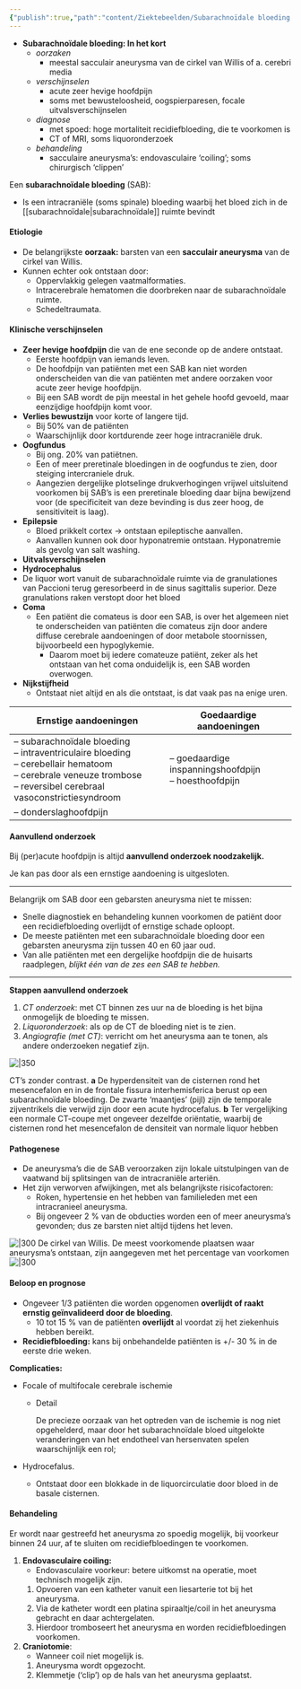```yaml
---
{"publish":true,"path":"content/Ziektebeelden/Subarachnoïdale bloeding.md","permalink":"/content/ziektebeelden/subarachnoidale-bloeding/","title":"Subarachnoïdale bloeding","tags":["Neurologie/Vasculair","Acute_Geneeskunde","Neurochirurgie","Ziektebeeld"]}
---
```




- **Subarachnoïdale bloeding: In het kort**
    - *oorzaken*
	    - meestal sacculair aneurysma van de cirkel van Willis of a. cerebri media
    - *verschijnselen*
	    - acute zeer hevige hoofdpijn
	    - soms met bewusteloosheid, oogspierparesen, focale uitvalsverschijnselen
    - *diagnose*
	    - met spoed: hoge mortaliteit recidiefbloeding, die te voorkomen is
	    - CT of MRI, soms liquoronderzoek
    - *behandeling*
	    - sacculaire aneurysma’s: endovasculaire ‘coiling’; soms chirurgisch ‘clippen’

Een **subarachnoïdale bloeding** (SAB):

- Is een intracraniële (soms spinale) bloeding waarbij het bloed zich in de [[subarachnoïdale\|subarachnoïdale]] ruimte bevindt

#### Etiologie

- De belangrijkste **oorzaak:** barsten van een **sacculair aneurysma** van de cirkel van Willis.
- Kunnen echter ook ontstaan door:
    - Oppervlakkig gelegen vaatmalformaties.
    - Intracerebrale hematomen die doorbreken naar de subarachnoïdale ruimte.
    - Schedeltraumata.

#### **Klinische verschijnselen**

- **Zeer hevige hoofdpijn** die van de ene seconde op de andere ontstaat.
    - Eerste hoofdpijn van iemands leven.
    - De hoofdpijn van patiënten met een SAB kan niet worden onderscheiden van die van patiënten met andere oorzaken voor acute zeer hevige hoofdpijn.
    - Bij een SAB wordt de pijn meestal in het gehele hoofd gevoeld, maar eenzijdige hoofdpijn komt voor.
- **Verlies bewustzijn** voor korte of langere tijd.
    - Bij 50% van de patiënten
    - Waarschijnlijk door kortdurende zeer hoge intracraniële druk.
- **Oogfundus**
    - Bij ong. 20% van patiëtnen.
    - Een of meer preretinale bloedingen in de oogfundus te zien, door steiging intercraniele druk.
    - Aangezien dergelijke plotselinge drukverhogingen vrijwel uitsluitend voorkomen bij SAB’s is een preretinale bloeding daar bijna bewijzend voor (de specificiteit van deze bevinding is dus zeer hoog, de sensitiviteit is laag).
- **Epilepsie**
    - Bloed prikkelt cortex → ontstaan epileptische aanvallen.
    - Aanvallen kunnen ook door hyponatremie ontstaan. Hyponatremie als gevolg van salt washing.
- **Uitvalsverschijnselen**
- **Hydrocephalus**
- De liquor wort vanuit de subarachnoïdale ruimte via de granulationes van Paccioni terug geresorbeerd in de sinus sagittalis superior. Deze granulations raken verstopt door het bloed
- **Coma**
    - Een patiënt die comateus is door een SAB, is over het algemeen niet te onderscheiden van patiënten die comateus zijn door andere diffuse cerebrale aandoeningen of door metabole stoornissen, bijvoorbeeld een hypoglykemie.
        - Daarom moet bij iedere comateuze patiënt, zeker als het ontstaan van het coma onduidelijk is, een SAB worden overwogen.
- **Nijkstijfheid** 
	- Ontstaat niet altijd en als die ontstaat, is dat vaak pas na enige uren.

| Ernstige aandoeningen | Goedaardige aandoeningen |
| --- | --- |
| – subarachnoïdale bloeding </br> – intraventriculaire bloeding  </br> – cerebellair hematoom </br> – cerebrale veneuze trombose  </br> – reversibel cerebraal vasoconstrictiesyndroom | – goedaardige inspanningshoofdpijn </br> – hoesthoofdpijn
– donderslaghoofdpijn |

#### Aanvullend onderzoek

Bij (per)acute hoofdpijn is altijd **aanvullend onderzoek noodzakelijk.**

Je kan pas door als een ernstige aandoening is uitgesloten. 

---

Belangrijk om SAB door een gebarsten aneurysma niet te missen: 

- Snelle diagnostiek en behandeling kunnen voorkomen de patiënt door een recidiefbloeding overlijdt of ernstige schade oploopt.
- De meeste patiënten met een subarachnoïdale bloeding door een gebarsten aneurysma zijn tussen 40 en 60 jaar oud.
- Van alle patiënten met een dergelijke hoofdpijn die de huisarts raadplegen, *blijkt één van de zes een SAB te hebben.*

---

**Stappen aanvullend onderzoek**

1. *CT onderzoek*: met CT binnen zes uur na de bloeding is het bijna onmogelijk de bloeding te missen.
2. *Liquoronderzoek*: als op de CT de bloeding niet is te zien. 
3. *Angiografie (met CT)*: verricht om het aneurysma aan te tonen, als andere onderzoeken negatief zijn. 

![|350](https://i.imgur.com/WKs1TuF.png)

CT’s zonder contrast. **a** De hyperdensiteit van de cisternen rond het mesencefalon en in de frontale fissura interhemisferica berust op een subarachnoïdale bloeding. De zwarte ‘maantjes’ (pijl) zijn de temporale zijventrikels die verwijd zijn door een acute hydrocefalus. **b** Ter vergelijking een normale CT-coupe met ongeveer dezelfde oriëntatie, waarbij de cisternen rond het mesencefalon de densiteit van normale liquor hebben

#### Pathogenese

- De aneurysma’s die de SAB veroorzaken zijn lokale uitstulpingen van de vaatwand bij splitsingen van de intracraniële arteriën.
- Het zijn verworven afwijkingen, met als belangrijkste risicofactoren:
    - Roken, hypertensie en het hebben van familieleden met een intracranieel aneurysma.
    - Bij ongeveer 2 % van de obducties worden een of meer aneurysma’s gevonden; dus ze barsten niet altijd tijdens het leven.

![|300](https://i.imgur.com/lviZa1o.png)
De cirkel van Willis. De meest voorkomende plaatsen waar aneurysma’s ontstaan, zijn aangegeven met het percentage van voorkomen
![|300](https://i.imgur.com/UoFZgOq.png)


#### Beloop en prognose

- Ongeveer 1/3 patiënten die worden opgenomen **overlijdt of raakt ernstig geïnvalideerd door de bloeding**.
    - 10 tot 15 % van de patiënten **overlijdt** al voordat zij het ziekenhuis hebben bereikt.
- **Recidiefbloeding:** kans bij onbehandelde patiënten is +/- 30 % in de eerste drie weken.

**Complicaties:** 

- Focale of multifocale cerebrale ischemie
    - Detail
        
        De precieze oorzaak van het optreden van de ischemie is nog niet opgehelderd, maar door het subarachnoïdale bloed uitgelokte veranderingen van het endotheel van hersenvaten spelen waarschijnlijk een rol; 
        
- Hydrocefalus.
    - Ontstaat door een blokkade in de liquorcirculatie door bloed in de basale cisternen.

#### Behandeling

Er wordt naar gestreefd het aneurysma zo spoedig mogelijk, bij voorkeur binnen 24 uur, af te sluiten om recidiefbloedingen te voorkomen. 

1. **Endovasculaire coiling:** 
    - Endovasculaire voorkeur: betere uitkomst na operatie, moet technisch mogelijk zijn.
    1. Opvoeren van een katheter vanuit een liesarterie tot bij het aneurysma.
    2. Via de katheter wordt een platina spiraaltje/coil in het aneurysma gebracht en daar achtergelaten.
    3. Hierdoor tromboseert het aneurysma en worden recidiefbloedingen voorkomen. 
2. **Craniotomie**:
    - Wanneer coil niet mogelijk is.
    1. Aneurysma wordt opgezocht.
    2. Klemmetje (‘clip’) op de hals van het aneurysma geplaatst.